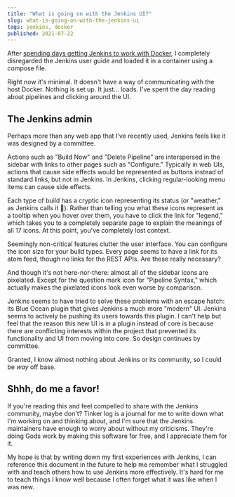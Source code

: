 ```yaml
---
title: "What is going on with the Jenkins UI?"
slug: what-is-going-on-with-the-jenkins-ui
tags: jenkins, docker
published: 2021-07-22
---
```


After [spending days getting Jenkins to work with Docker](https://tinkerlog.dev/journal/docker-docker-in-docker-and-disappointment), I completely disregarded the Jenkins user guide and loaded it in a container using a compose file.

Right now it's minimal. It doesn't have a way of communicating with the host Docker. Nothing is set up. It just... loads. I've spent the day reading about pipelines and clicking around the UI.

## The Jenkins admin

Perhaps more than any web app that I've recently used, Jenkins feels like it was designed by a committee.

Actions such as "Build Now" and "Delete Pipeline" are interspersed in the sidebar with links to other pages such as "Configure." Typically in web UIs, actions that cause side effects would be represented as buttons instead of standard links, but not in Jenkins. In Jenkins, clicking regular-looking menu items can cause side effects.

Each type of build has a cryptic icon representing its status (or "weather," as Jenkins calls it 🤔). Rather than telling you what these icons represent as a tooltip when you hover over them, you have to click the link for "legend," which takes you to a completely separate page to explain the meanings of all 17 icons. At this point, you've completely lost context.

Seemingly non-critical features clutter the user interface. You can configure the icon size for your build types. Every page seems to have a link for its atom feed, though no links for the REST APIs. Are these really necessary?

And though it's not here-nor-there: almost all of the sidebar icons are pixelated. Except for the question mark icon for "Pipeline Syntax," which actually makes the pixelated icons look even worse by comparison.

Jenkins seems to have tried to solve these problems with an escape hatch: its Blue Ocean plugin that gives Jenkins a much more "modern" UI. Jenkins seems to actively be pushing its users towards this plugin. I can't help but feel that the reason this new UI is in a plugin instead of core is because there are conflicting interests within the project that prevented its functionality and UI from moving into core. So design continues by committee.

Granted, I know almost nothing about Jenkins or its community, so I could be _way_ off base.

## Shhh, do me a favor!

If you're reading this and feel compelled to share with the Jenkins community, maybe don't? Tinker log is a journal for me to write down what I'm working on and thinking about, and I'm sure that the Jenkins maintainers have enough to worry about without my criticisms. They're doing Gods work by making this software for free, and I appreciate them for it.

My hope is that by writing down my first experiences with Jenkins, I can reference this document in the future to help me remember what I struggled with and teach others how to use Jenkins more effectively. It's hard for me to teach things I know well because I often forget what it was like when I was new.
